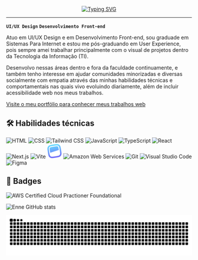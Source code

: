 <p align="center">
  <a href="https://git.io/typing-svg">
    <img src="https://readme-typing-svg.demolab.com?font=Fira+Code&weight=500&pause=1000&color=F20587&center=true&vCenter=true&width=500&lines=Boas-vindas+ao+meu+perfil;Explore+pela+minha+jornada+profissional" alt="Typing SVG" />
  </a>
</p>


---

**`UI/UX Design`**
**`Desenvolvimento Front-end`**

<p>
  Atuo em UI/UX Design e em Desenvolvimento Front-end, sou graduade em Sistemas Para Internet e estou me pós-graduando em User Experience, pois sempre amei trabalhar principalmente com o visual de projetos dentro da Tecnologia da Informação (TI).
</p>
<p>
  Desenvolvo nessas áreas dentro e fora da faculdade continuamente, e também tenho interesse em ajudar comunidades minorizadas e diversas socialmente com empatia através das minhas habilidades técnicas e comportamentais nas quais vivo evoluindo diariamente, além de incluir acessibilidade web nos meus trabalhos.
</p>
<a href="https://bit.ly/ennejimpessoa" aria-label="Link para o meu portfólio web" target="_blank" rel="external">
  Visite o meu portfólio para conhecer meus trabalhos web
</a>


## 🛠️ Habilidades técnicas

 <p align="left">
   <img src="https://cdn.jsdelivr.net/gh/devicons/devicon/icons/html5/html5-original.svg" title="HTML" alt="HTML" width="40" height="40"/>
   <img src="https://upload.wikimedia.org/wikipedia/commons/thumb/a/ab/Official_CSS_Logo.svg/2048px-Official_CSS_Logo.svg.png" title="CSS" alt="CSS" width="40" height="40"/>
   <img src="https://cdn.jsdelivr.net/gh/devicons/devicon/icons/tailwindcss/tailwindcss-original.svg" title="Tailwind CSS" alt="Tailwind CSS" width="40" height="40"/>
   <img src="https://cdn.jsdelivr.net/gh/devicons/devicon/icons/javascript/javascript-original.svg" title="JavaScript" alt="JavaScript" width="40" height="40"/>
   <img src="https://cdn.jsdelivr.net/gh/devicons/devicon/icons/typescript/typescript-original.svg" title="TypeScript" alt="TypeScript" width="40" height="40"/>
   <img src="https://cdn.jsdelivr.net/gh/devicons/devicon/icons/react/react-original.svg" title="React" alt="React" width="40" height="40"/>
   <img src="https://cdn.jsdelivr.net/gh/devicons/devicon/icons/nextjs/nextjs-original.svg" title="Next.js" alt="Next.js" width="40" height="40"/>
   <img src="https://upload.wikimedia.org/wikipedia/commons/thumb/f/f1/Vitejs-logo.svg/1200px-Vitejs-logo.svg.png" title="Vite" alt="Vite" width="40" height="40"/>
   <img src="https://raw.githubusercontent.com/nuxt/modules/main/icons/headlessui.png" title="Headless UI" alt="Headless UI" width="40" height="40"/>
   <img src="https://assets.dio.me/A4XzrRX8YwFa0fXISyeA2qjpavnDXSHIJY1FxVvFY8U/f:webp/q:80/L2FydGljbGVzL2NvdmVyLzNkNmQyNTY1LTM0MTEtNDdjMi05ZGQ0LTU3MGVlYjQ4YmE5ZS5wbmc" title="Amazon Web Services" alt="Amazon Web Services" width="70" height="40"/>
   <img src="https://cdn.jsdelivr.net/gh/devicons/devicon/icons/git/git-original.svg" title="Git" alt="Git" width="40" height="40"/>
   <img src="https://upload.wikimedia.org/wikipedia/commons/thumb/9/9a/Visual_Studio_Code_1.35_icon.svg/1200px-Visual_Studio_Code_1.35_icon.svg.png" title="Visual Studio Code" alt="Visual Studio Code" width="40" height="40"/>
   <img src="https://blog.greggant.com/images/posts/2019-04-25-figma/Figma.png" title="Figma" alt="Figma" width="40" height="40"/>
 </p>


## 🏅 Badges
 
 <p align="left">
   <img src="https://images.credly.com/size/680x680/images/00634f82-b07f-4bbd-a6bb-53de397fc3a6/image.png" title="AWS Certified Cloud Practioner Foundational" alt="AWS Certified Cloud Practioner Foundational" width="120" height="120">
 </p>


![Enne GitHub stats](https://github-readme-stats.vercel.app/api?username=Enne-Amore&show_icons=true&theme=synthwave)


<picture align="center">
  <source media="(prefers-color-scheme: dark)" srcset="https://raw.githubusercontent.com/maykontardoche/maykontardoche/output/github-contribution-grid-snake-dark.svg">
  <source media="(prefers-color-scheme: light)" srcset="https://raw.githubusercontent.com/maykontardoche/maykontardoche/output/github-contribution-grid-snake-dark.svg">
  <img align="center" alt="github contribution grid snake animation" src="https://raw.githubusercontent.com/maykontardoche/maykontardoche/output/github-contribution-grid-snake.svg">
</picture>

